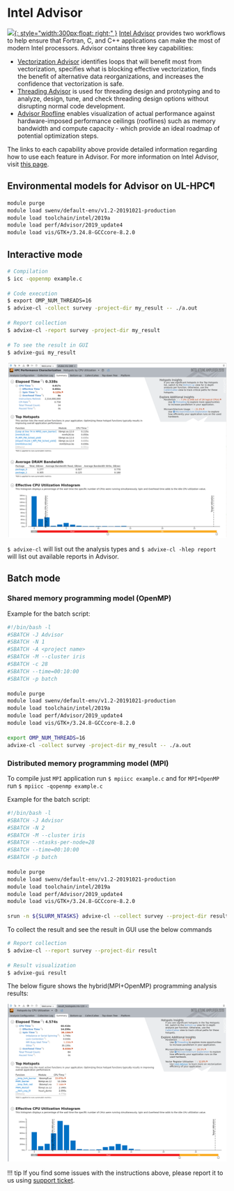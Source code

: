 # Intel Advisor
[![](https://software.intel.com/content/dam/develop/public/us/en/images/diagrams-infographics/all-tools-16x9.png.rendition.intel.web.978.550.png){: style="width:300px;float: right;" }](https://software.intel.com/content/www/us/en/develop/tools/advisor.html)
[Intel Advisor](https://software.intel.com/content/www/us/en/develop/tools/advisor.html) provides two workflows to help ensure that Fortran, C, and C++
applications can make the most of modern Intel processors. Advisor contains
three key capabilities:

* [Vectorization
  Advisor](https://software.intel.com/en-us/advisor/features/vectorization)
  identifies loops that will benefit most from vectorization, specifies what is
  blocking effective vectorization, finds the benefit of alternative data
  reorganizations, and increases the confidence that vectorization is safe.
* [Threading
  Advisor](https://software.intel.com/en-us/advisor/features/threading) is used
  for threading design and prototyping and to analyze, design, tune, and check
  threading design options without disrupting normal code development.
* [Advisor
  Roofline](https://software.intel.com/en-us/articles/getting-started-with-intel-advisor-roofline-feature)
  enables visualization of actual performance against hardware-imposed
  performance ceilings (rooflines) such as memory bandwidth and compute
  capacity - which provide an ideal roadmap of potential optimization steps.

The links to each capability above provide detailed information regarding how
to use each feature in Advisor. For more information on Intel Advisor, visit
[this page](https://software.intel.com/en-us/advisor).

## Environmental models for Advisor on UL-HPC¶
```bash
module purge 
module load swenv/default-env/v1.2-20191021-production
module load toolchain/intel/2019a
module load perf/Advisor/2019_update4
module load vis/GTK+/3.24.8-GCCcore-8.2.0
```

## Interactive mode
```bash
# Compilation
$ icc -qopenmp example.c

# Code execution
$ export OMP_NUM_THREADS=16
$ advixe-cl -collect survey -project-dir my_result -- ./a.out

# Report collection
$ advixe-cl -report survey -project-dir my_result

# To see the result in GUI
$ advixe-gui my_result
```
![VTune OpenMP result](images/OpenMP-VTune.png)

`$ advixe-cl` will list out the analysis types and `$ advixe-cl -hlep report` will list out available reports in Advisor.


## Batch mode
### Shared memory programming model (OpenMP)
Example for the batch script:
```bash
#!/bin/bash -l
#SBATCH -J Advisor
#SBATCH -N 1
#SBATCH -A <project name>
#SBATCH -M --cluster iris 
#SBATCH -c 28
#SBATCH --time=00:10:00
#SBATCH -p batch

module purge 
module load swenv/default-env/v1.2-20191021-production
module load toolchain/intel/2019a
module load perf/Advisor/2019_update4
module load vis/GTK+/3.24.8-GCCcore-8.2.0

export OMP_NUM_THREADS=16
advixe-cl -collect survey -project-dir my_result -- ./a.out

```


### Distributed memory programming model (MPI)
To compile just `MPI` application run `$ mpiicc example.c` and for `MPI+OpenMP` run `$ mpiicc -qopenmp example.c`

Example for the batch script:
```bash
#!/bin/bash -l
#SBATCH -J Advisor
#SBATCH -N 2
#SBATCH -M --cluster iris 
#SBATCH --ntasks-per-node=28
#SBATCH --time=00:10:00
#SBATCH -p batch

module purge 
module load swenv/default-env/v1.2-20191021-production
module load toolchain/intel/2019a
module load perf/Advisor/2019_update4
module load vis/GTK+/3.24.8-GCCcore-8.2.0

srun -n ${SLURM_NTASKS} advixe-cl --collect survey --project-dir result -- ./a.out
```
To collect the result and see the result in GUI use the below commands
```bash
# Report collection
$ advixe-cl --report survey --project-dir result

# Result visualization 
$ advixe-gui result
```
The below figure shows the hybrid(MPI+OpenMP) programming analysis results:

![VTune MPI result](images/MPI-VTune.png)

!!! tip
    If you find some issues with the instructions above,
    please report it to us using [support ticket](https://hpc.uni.lu/support).